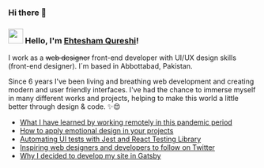 ### Hi there 👋

<!--
**EhteshamQureshi/EhteshamQureshi** is a ✨ _special_ ✨ repository because its `README.md` (this file) appears on your GitHub profile.

Here are some ideas to get you started:

- 🔭 I’m currently working on ...
- 🌱 I’m currently learning ...
- 👯 I’m looking to collaborate on ...
- 🤔 I’m looking for help with ...
- 💬 Ask me about ...
- 📫 How to reach me: ...
- 😄 Pronouns: ...
- ⚡ Fun fact: ...
-->
### <img src="https://media.giphy.com/media/hvRJCLFzcasrR4ia7z/giphy.gif" width="30px"> Hello, I'm [Ehtesham Qureshi](https://www.codebloom.co/about)!

I work as a ~~web designer~~ front-end developer with UI/UX design skills (front-end designer). I´m based in Abbottabad, Pakistan.

Since 6 years I've been living and breathing web development and creating modern and user friendly interfaces. I've had the chance to immerse myself in many different works and projects, helping to make this world a little better through design & code. ✨😍

<!-- BLOG-POST-LIST:START -->
- [What I have learned by working remotely in this pandemic period](https://dev.to/diogorodrigues/what-i-have-learned-by-working-remotely-in-this-pandemic-period-2ehm)
- [How to apply emotional design in your projects](https://dev.to/diogorodrigues/how-to-apply-emotional-design-in-your-projects-798)
- [Automating UI tests with Jest and React Testing Library](https://dev.to/diogorodrigues/automating-ui-tests-with-jest-and-react-testing-library-28fb)
- [Inspiring web designers and developers to follow on Twitter](https://dev.to/diogorodrigues/inspiring-web-designers-and-developers-to-follow-on-twitter-2p84)
- [Why I decided to develop my site in Gatsby](https://dev.to/diogorodrigues/why-i-decided-to-develop-my-site-in-gatsby-3poc)
<!-- BLOG-POST-LIST:END -->
